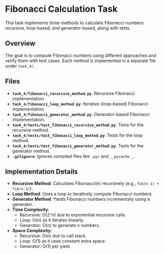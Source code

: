 # Fibonacci Calculation Task

This task implements three methods to calculate Fibonacci numbers: recursive, loop-based, and generator-based, along with tests.

## Overview
The goal is to compute Fibonacci numbers using different approaches and verify them with test cases. Each method is implemented in a separate file under `task_4/`.

## Files
- **`task_4/fibonacci_recursive_method.py`**: Recursive Fibonacci implementation.
- **`task_4/fibonacci_loop_method.py`**: Iterative (loop-based) Fibonacci implementation.
- **`task_4/fibonacci_generator_method.py`**: Generator-based Fibonacci implementation.
- **`task_4/tests/test_fibonacci_recursive_method.py`**: Tests for the recursive method.
- **`task_4/tests/test_fibonacci_loop_method.py`**: Tests for the loop method.
- **`task_4/tests/test_fibonacci_generator_method.py`**: Tests for the generator method.
- **`.gitignore`**: Ignores compiled files like `.pyc` and `__pycache__`.

## Implementation Details
- **Recursive Method**: Calculates Fibonacci(n) recursively (e.g., `fib(n-1) + fib(n-2)`).
- **Loop Method**: Uses a loop to iteratively compute Fibonacci numbers.
- **Generator Method**: Yields Fibonacci numbers incrementally using a generator.
- **Time Complexity**:
  - Recursive: O(2^n) due to exponential recursive calls.
  - Loop: O(n) as it iterates linearly.
  - Generator: O(n) to generate n numbers.
- **Space Complexity**:
  - Recursive: O(n) due to call stack.
  - Loop: O(1) as it uses constant extra space.
  - Generator: O(1) per yield.


